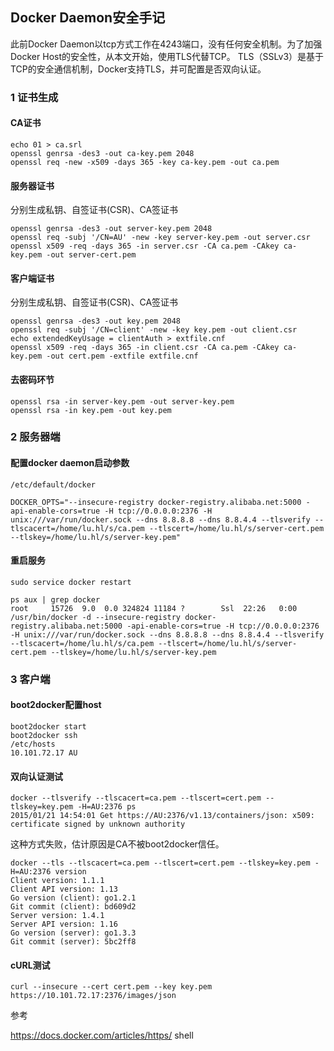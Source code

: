 Docker Daemon安全手记
---------------------

此前Docker Daemon以tcp方式工作在4243端口，没有任何安全机制。为了加强Docker Host的安全性，从本文开始，使用TLS代替TCP。 TLS（SSLv3）是基于TCP的安全通信机制，Docker支持TLS，并可配置是否双向认证。

### 1 证书生成

#### CA证书

```
echo 01 > ca.srl
openssl genrsa -des3 -out ca-key.pem 2048
openssl req -new -x509 -days 365 -key ca-key.pem -out ca.pem
```

#### 服务器证书

分别生成私钥、自签证书(CSR)、CA签证书

```
openssl genrsa -des3 -out server-key.pem 2048
openssl req -subj '/CN=AU' -new -key server-key.pem -out server.csr
openssl x509 -req -days 365 -in server.csr -CA ca.pem -CAkey ca-key.pem -out server-cert.pem
```

#### 客户端证书

分别生成私钥、自签证书(CSR)、CA签证书

```
openssl genrsa -des3 -out key.pem 2048
openssl req -subj '/CN=client' -new -key key.pem -out client.csr
echo extendedKeyUsage = clientAuth > extfile.cnf
openssl x509 -req -days 365 -in client.csr -CA ca.pem -CAkey ca-key.pem -out cert.pem -extfile extfile.cnf
```

#### 去密码环节

```
openssl rsa -in server-key.pem -out server-key.pem
openssl rsa -in key.pem -out key.pem
```

### 2 服务器端

#### 配置docker daemon启动参数

```shell
/etc/default/docker

DOCKER_OPTS="--insecure-registry docker-registry.alibaba.net:5000 -api-enable-cors=true -H tcp://0.0.0.0:2376 -H unix:///var/run/docker.sock --dns 8.8.8.8 --dns 8.8.4.4 --tlsverify --tlscacert=/home/lu.hl/s/ca.pem --tlscert=/home/lu.hl/s/server-cert.pem --tlskey=/home/lu.hl/s/server-key.pem"
```

#### 重启服务

```
sudo service docker restart

ps aux | grep docker
root     15726  9.0  0.0 324824 11184 ?        Ssl  22:26   0:00 /usr/bin/docker -d --insecure-registry docker-registry.alibaba.net:5000 -api-enable-cors=true -H tcp://0.0.0.0:2376 -H unix:///var/run/docker.sock --dns 8.8.8.8 --dns 8.8.4.4 --tlsverify --tlscacert=/home/lu.hl/s/ca.pem --tlscert=/home/lu.hl/s/server-cert.pem --tlskey=/home/lu.hl/s/server-key.pem
```

### 3 客户端

#### boot2docker配置host

```
boot2docker start
boot2docker ssh
/etc/hosts
10.101.72.17 AU
```

#### 双向认证测试

```
docker --tlsverify --tlscacert=ca.pem --tlscert=cert.pem --tlskey=key.pem -H=AU:2376 ps
2015/01/21 14:54:01 Get https://AU:2376/v1.13/containers/json: x509: certificate signed by unknown authority
```

这种方式失败，估计原因是CA不被boot2docker信任。

```shell
docker --tls --tlscacert=ca.pem --tlscert=cert.pem --tlskey=key.pem -H=AU:2376 version
Client version: 1.1.1
Client API version: 1.13
Go version (client): go1.2.1
Git commit (client): bd609d2
Server version: 1.4.1
Server API version: 1.16
Go version (server): go1.3.3
Git commit (server): 5bc2ff8
```

#### cURL测试

```shell
curl --insecure --cert cert.pem --key key.pem https://10.101.72.17:2376/images/json
```

参考

https://docs.docker.com/articles/https/ shell
